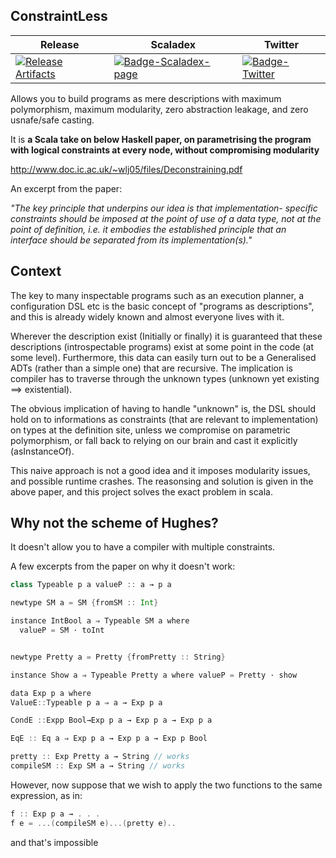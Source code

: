 ## ConstraintLess

| Release | Scaladex | Twitter |
| --- | --- | --- | 
| [![Release Artifacts][Badge-SonatypeReleases]][Link-SonatypeReleases] |[![Badge-Scaladex-page]][Link-Scaladex-page] |[![Badge-Twitter]][Link-Twitter] |


Allows you to build programs as mere descriptions with maximum polymorphism, maximum modularity, zero abstraction leakage, and zero usnafe/safe casting.

It is **a Scala take on below Haskell paper, on parametrising the program with logical constraints at every node, without compromising modularity**

http://www.doc.ic.ac.uk/~wlj05/files/Deconstraining.pdf

An excerpt from the paper:


_"The key principle that underpins our idea is that implementation- specific constraints should be imposed at the point of use of a data type, not at the point of definition, i.e. it embodies the established principle that an interface should be separated from its implementation(s)."_


## Context

The key to many inspectable programs such as an execution planner, a configuration DSL etc is the basic concept of "programs as descriptions", and this is already widely known and almost everyone lives with it. 

Wherever the description exist (Initially or finally) it is guaranteed that these descriptions (introspectable programs) exist at some point in the code (at some level). Furthermore, this data can easily turn out to be a Generalised ADTs (rather than a simple one) that are recursive. The implication is compiler has to traverse through the unknown types (unknown yet existing ==> existential). 

The obvious implication of having to handle "unknown" is, the DSL should hold on to informations as constraints (that are relevant to implementation) on types at the definition site, unless we compromise on parametric polymorphism, or fall back to relying on our brain and cast it explicitly (asInstanceOf).

This naive approach is not a good idea and it imposes modularity issues, and possible runtime crashes. The reasonsing and solution is given in the above paper, and this project solves the exact problem in scala.


## Why not the scheme of Hughes?

It doesn't allow you to have a compiler with multiple constraints.


A few excerpts from the paper on why it doesn't work:

```scala
class Typeable p a valueP :: a → p a
```

```scala
newtype SM a = SM {fromSM :: Int}

instance IntBool a ⇒ Typeable SM a where
  valueP = SM · toInt
```

```scala

newtype Pretty a = Pretty {fromPretty :: String}

instance Show a ⇒ Typeable Pretty a where valueP = Pretty · show

```

```scala
data Exp p a where
ValueE::Typeable p a ⇒ a → Exp p a

CondE ::Expp Bool→Exp p a → Exp p a → Exp p a 

EqE :: Eq a ⇒ Exp p a → Exp p a → Exp p Bool
```


```scala
pretty :: Exp Pretty a → String // works
compileSM :: Exp SM a → String // works


```

 However, now suppose that we wish to apply the two functions to the same expression, as in:

```scala
f :: Exp p a → . . .
f e = ...(compileSM e)...(pretty e)..
```

and that's impossible

[Badge-Scaladex-page]: https://index.scala-lang.org/afsalthaj/constraintless/latest.svg "Scaladex"
[Badge-SonatypeReleases]: https://img.shields.io/nexus/r/https/oss.sonatype.org/io.github.afsalthaj/constraintless_2.12.svg "Sonatype Releases"
[Badge-Twitter]: https://img.shields.io/twitter/follow/zioscala.svg?style=plastic&label=follow&logo=twitter

[Link-Scaladex-page]: https://index.scala-lang.org/zio/zio-config/zio-config "Scaladex"
[Link-SonatypeReleases]: https://oss.sonatype.org/content/repositories/releases/io/github/afsalthaj/constraintless_2.12/ "Sonatype Releases"
[Link-Twitter]: https://twitter.com/afsalt2
